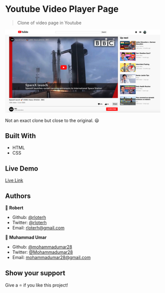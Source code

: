 # Youtube Video Player Page

> Clone of video page in Youtube

![screenshot of the app](screenshot.png)

Not an exact clone but close to the original. :smiley:

## Built With

- HTML
- CSS

## Live Demo

[Live Link](https://modest-almeida-90fa60.netlify.app/)

## Authors

👤 **Robert**

- Github: [@rloterh](https://github.com/rloterh)
- Twitter: [@rloterh](https://twitter.com/RLoterh)
- Email: [rloterh@gmail.com](mailto:rloterh@gmail.com)

👤 **Muhammad Umar**

- Github: [@mohammadumar28](https://github.com/mohammadumar28)
- Twitter: [@Mohammadumar28](https://twitter.com/Mohammadumar28)
- Email: [mohammadumar28@gmail.com](mailto:mohammadumar28@gmail.com)

## Show your support

Give a ⭐️ if you like this project!
